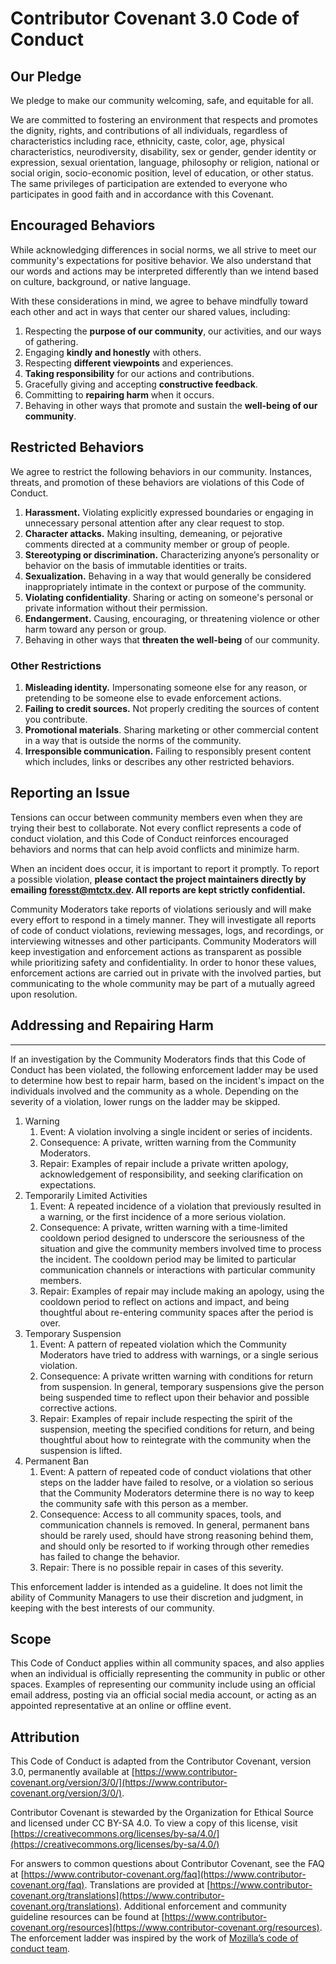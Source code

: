 # Contributor Covenant 3.0 Code of Conduct

## Our Pledge

We pledge to make our community welcoming, safe, and equitable for all.

We are committed to fostering an environment that respects and promotes the dignity, rights, and contributions of all
individuals, regardless of characteristics including race, ethnicity, caste, color, age, physical characteristics,
neurodiversity, disability, sex or gender, gender identity or expression, sexual orientation, language, philosophy or
religion, national or social origin, socio-economic position, level of education, or other status. The same privileges
of participation are extended to everyone who participates in good faith and in accordance with this Covenant.

## Encouraged Behaviors

While acknowledging differences in social norms, we all strive to meet our community's expectations for positive
behavior. We also understand that our words and actions may be interpreted differently than we intend based on culture,
background, or native language.

With these considerations in mind, we agree to behave mindfully toward each other and act in ways that center our shared
values, including:

1. Respecting the **purpose of our community**, our activities, and our ways of gathering.
2. Engaging **kindly and honestly** with others.
3. Respecting **different viewpoints** and experiences.
4. **Taking responsibility** for our actions and contributions.
5. Gracefully giving and accepting **constructive feedback**.
6. Committing to **repairing harm** when it occurs.
7. Behaving in other ways that promote and sustain the **well-being of our community**.

## Restricted Behaviors

We agree to restrict the following behaviors in our community. Instances, threats, and promotion of these behaviors are
violations of this Code of Conduct.

1. **Harassment.** Violating explicitly expressed boundaries or engaging in unnecessary personal attention after any
   clear request to stop.
2. **Character attacks.** Making insulting, demeaning, or pejorative comments directed at a community member or group of
   people.
3. **Stereotyping or discrimination.** Characterizing anyone’s personality or behavior on the basis of immutable
   identities or traits.
4. **Sexualization.** Behaving in a way that would generally be considered inappropriately intimate in the context or
   purpose of the community.
5. **Violating confidentiality**. Sharing or acting on someone's personal or private information without their
   permission.
6. **Endangerment.** Causing, encouraging, or threatening violence or other harm toward any person or group.
7. Behaving in other ways that **threaten the well-being** of our community.

### Other Restrictions

1. **Misleading identity.** Impersonating someone else for any reason, or pretending to be someone else to evade
   enforcement actions.
2. **Failing to credit sources.** Not properly crediting the sources of content you contribute.
3. **Promotional materials**. Sharing marketing or other commercial content in a way that is outside the norms of the
   community.
4. **Irresponsible communication.** Failing to responsibly present content which includes, links or describes any other
   restricted behaviors.

## Reporting an Issue

Tensions can occur between community members even when they are trying their best to collaborate. Not every conflict
represents a code of conduct violation, and this Code of Conduct reinforces encouraged behaviors and norms that can help
avoid conflicts and minimize harm.

When an incident does occur, it is important to report it promptly. To report a possible violation, **please contact the
project maintainers directly by emailing foresst@mtctx.dev. All reports are kept strictly confidential.**

Community Moderators take reports of violations seriously and will make every effort to respond in a timely manner. They
will investigate all reports of code of conduct violations, reviewing messages, logs, and recordings, or interviewing
witnesses and other participants. Community Moderators will keep investigation and enforcement actions as transparent as
possible while prioritizing safety and confidentiality. In order to honor these values, enforcement actions are carried
out in private with the involved parties, but communicating to the whole community may be part of a mutually agreed upon
resolution.

## Addressing and Repairing Harm

****

If an investigation by the Community Moderators finds that this Code of Conduct has been violated, the following
enforcement ladder may be used to determine how best to repair harm, based on the incident's impact on the individuals
involved and the community as a whole. Depending on the severity of a violation, lower rungs on the ladder may be
skipped.

1) Warning
    1) Event: A violation involving a single incident or series of incidents.
    2) Consequence: A private, written warning from the Community Moderators.
    3) Repair: Examples of repair include a private written apology, acknowledgement of responsibility, and seeking
       clarification on expectations.
2) Temporarily Limited Activities
    1) Event: A repeated incidence of a violation that previously resulted in a warning, or the first incidence of a
       more serious violation.
    2) Consequence: A private, written warning with a time-limited cooldown period designed to underscore the
       seriousness of the situation and give the community members involved time to process the incident. The cooldown
       period may be limited to particular communication channels or interactions with particular community members.
    3) Repair: Examples of repair may include making an apology, using the cooldown period to reflect on actions and
       impact, and being thoughtful about re-entering community spaces after the period is over.
3) Temporary Suspension
    1) Event: A pattern of repeated violation which the Community Moderators have tried to address with warnings, or a
       single serious violation.
    2) Consequence: A private written warning with conditions for return from suspension. In general, temporary
       suspensions give the person being suspended time to reflect upon their behavior and possible corrective actions.
    3) Repair: Examples of repair include respecting the spirit of the suspension, meeting the specified conditions for
       return, and being thoughtful about how to reintegrate with the community when the suspension is lifted.
4) Permanent Ban
    1) Event: A pattern of repeated code of conduct violations that other steps on the ladder have failed to resolve, or
       a violation so serious that the Community Moderators determine there is no way to keep the community safe with
       this person as a member.
    2) Consequence: Access to all community spaces, tools, and communication channels is removed. In general, permanent
       bans should be rarely used, should have strong reasoning behind them, and should only be resorted to if working
       through other remedies has failed to change the behavior.
    3) Repair: There is no possible repair in cases of this severity.

This enforcement ladder is intended as a guideline. It does not limit the ability of Community Managers to use their
discretion and judgment, in keeping with the best interests of our community.

## Scope

This Code of Conduct applies within all community spaces, and also applies when an individual is officially representing
the community in public or other spaces. Examples of representing our community include using an official email address,
posting via an official social media account, or acting as an appointed representative at an online or offline event.

## Attribution

This Code of Conduct is adapted from the Contributor Covenant, version 3.0, permanently available
at [https://www.contributor-covenant.org/version/3/0/](https://www.contributor-covenant.org/version/3/0/).

Contributor Covenant is stewarded by the Organization for Ethical Source and licensed under CC BY-SA 4.0. To view a copy
of this license,
visit [https://creativecommons.org/licenses/by-sa/4.0/](https://creativecommons.org/licenses/by-sa/4.0/)

For answers to common questions about Contributor Covenant, see the FAQ
at [https://www.contributor-covenant.org/faq](https://www.contributor-covenant.org/faq). Translations are provided
at [https://www.contributor-covenant.org/translations](https://www.contributor-covenant.org/translations). Additional
enforcement and community guideline resources can be found
at [https://www.contributor-covenant.org/resources](https://www.contributor-covenant.org/resources). The enforcement
ladder was inspired by the work of [Mozilla’s code of conduct team](https://github.com/mozilla/inclusion).

